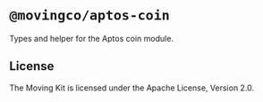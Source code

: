 # `@movingco/aptos-coin`

Types and helper for the Aptos coin module.

## License

The Moving Kit is licensed under the Apache License, Version 2.0.
